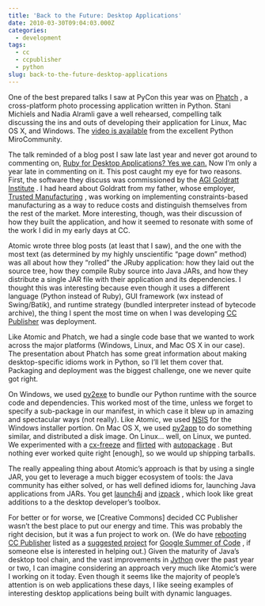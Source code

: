 ```yaml
---
title: 'Back to the Future: Desktop Applications'
date: 2010-03-30T09:04:03.000Z
categories:
  - development
tags:
  - cc
  - ccpublisher
  - python
slug: back-to-the-future-desktop-applications
---
```

One of the best prepared talks I saw at PyCon this year was on [Phatch][1] , a cross-platform photo processing application written in Python. Stani Michiels and Nadia Alramli gave a well rehearsed, compelling talk discussing the ins and outs of developing their application for Linux, Mac <span class="caps">OS</span> X, and Windows. The [video is available][2]  from the excellent Python MiroCommunity.

The talk reminded of a blog post I saw late last year and never got around to commenting on, [Ruby for Desktop Applications? Yes we can.][3]  Now I’m only a year late in commenting on it. This post caught my eye for two reasons. First, the software they discuss was commissioned by the [<span class="caps">AGI</span> Goldratt Institute][4] . I had heard about Goldratt from my father, whose employer, [Trusted Manufacturing][5] , was working on implementing constraints-based manufacturing as a way to reduce costs and distinguish themselves from the rest of the market. More interesting, though, was their discussion of how they built the application, and how it seemed to resonate with some of the work I did in my early days at <span class="caps">CC</span>.

Atomic wrote three blog posts (at least that I saw), and the one with the most text (as determined by my highly unscientific “page down” method) was all about how they “rolled” the JRuby application: how they laid out the source tree, how they compile Ruby source into Java JARs, and how they distribute a single <span class="caps">JAR</span> file with their application and its dependencies. I thought this was interesting because even though it uses a different language (Python instead of Ruby), <span class="caps">GUI</span> framework (wx instead of Swing/Batik), and runtime strategy (bundled interpreter instead of bytecode archive), the thing I spent the most time on when I was developing [<span class="caps">CC</span> Publisher][6]  was deployment.

Like Atomic and Phatch, we had a single code base that we wanted to work across the major platforms (Windows, Linux, and Mac <span class="caps">OS</span> X in our case). The presentation about Phatch has some great information about making desktop-specific idioms work in Python, so I’ll let them cover that. Packaging and deployment was the biggest challenge, one we never quite got right.

On Windows, we used [py2exe][7]  to bundle our Python runtime with the source code and dependencies. This worked most of the time, unless we forget to specify a sub-package in our manifest, in which case it blew up in amazing and spectacular ways (not really). Like Atomic, we used [<span class="caps">NSIS</span>][8]  for the Windows installer portion. On Mac <span class="caps">OS</span> X, we used [py2app][9]  to do something similar, and distributed a disk image. On Linux… well, on Linux, we punted. We experimented with a [cx-freeze][10]  and [flirted][11]  with [autopackage][12] . But nothing ever worked quite right [enough], so we would up shipping tarballs.

The really appealing thing about Atomic’s approach is that by using a single <span class="caps">JAR</span>, you get to leverage a much bigger ecosystem of tools: the Java community has either solved, or has well defined idioms for, launching Java applications from JARs. You get [launch4j][13]  and [izpack][14] , which look like great additions to a the desktop developer’s toolbox.

For better or for worse, we [Creative Commons] decided <span class="caps">CC</span> Publisher wasn’t the best place to put our energy and time. This was probably the right decision, but it was a fun project to work on. (We do have [rebooting <span class="caps">CC</span> Publisher][15]  listed as a [suggested project][16]  for [Google Summer of Code][17] , if someone else is interested in helping out.) Given the maturity of Java’s desktop tool chain, and the vast improvements in [Jython][18]  over the past year or two, I can imagine considering an approach very much like Atomic’s were I working on it today. Even though it seems like the majority of people’s attention is on web applications these days, I like seeing examples of interesting desktop applications being built with dynamic languages.



 [1]: http://photobatch.stani.be/
 [2]: http://python.mirocommunity.org/video/1595/pycon-2010-cross-platform-appl
 [3]: http://spin.atomicobject.com/2009/01/30/ruby-for-desktop-applications-yes-we-can
 [4]: http://www.goldratt.com/
 [5]: http://trustedmfg.com/
 [6]: http://wiki.creativecommons.org/CC_Publisher
 [7]: http://www.py2exe.org/
 [8]: http://nsis.sourceforge.net/
 [9]: http://svn.pythonmac.org/py2app/py2app/trunk/doc/index.html
 [10]: http://cx-freeze.sourceforge.net/
 [11]: http://yergler.net/blog/2005/08/17/packaging-applications-for-linux-with-autopackage/
 [12]: http://autopackage.org/
 [13]: http://launch4j.sourceforge.net/
 [14]: http://izpack.org/
 [15]: http://wiki.creativecommons.org/CC_Publisher_Refresh_and_Update
 [16]: http://wiki.creativecommons.org/Developer_Challenges
 [17]: http://socghop.appspot.com/gsoc/org/show/google/gsoc2010/creativecommons
 [18]: http://jython.org/
